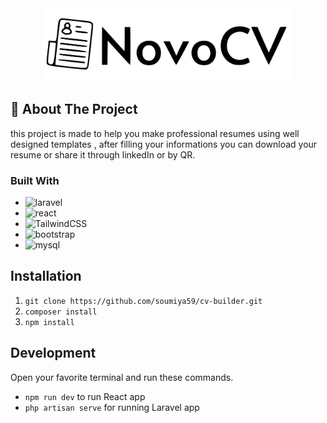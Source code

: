 <!-- <p align="center"><a href="https://laravel.com" target="_blank"><img src="https://raw.githubusercontent.com/laravel/art/master/logo-lockup/5%20SVG/2%20CMYK/1%20Full%20Color/laravel-logolockup-cmyk-red.svg" width="400" alt="Laravel Logo"></a></p> -->
<div align="center">
  <img src="public/images/logo.svg" alt="logo" width="400" height="auto" />
</div>

## 📌 About The Project

this project is made to help you make professional resumes using well designed templates , after filling your informations you can download your resume or share it through linkedIn or by QR.

### Built With
* ![laravel](https://img.shields.io/badge/Laravel-FF2D20?style=for-the-badge&logo=laravel&logoColor=white)
* ![react](https://img.shields.io/badge/React-20232A?style=for-the-badge&logo=react&logoColor=61DAFB)
* ![TailwindCSS](https://img.shields.io/badge/tailwindcss-%2338B2AC.svg?style=for-the-badge&logo=tailwind-css&logoColor=white)
* ![bootstrap](https://img.shields.io/badge/Bootstrap-563D7C?style=for-the-badge&logo=bootstrap&logoColor=white)
* ![mysql](https://img.shields.io/badge/MySQL-00000F?style=for-the-badge&logo=mysql&logoColor=white)

## Installation
1. `git clone https://github.com/soumiya59/cv-builder.git`
2. `composer install`
3. `npm install`

## Development

Open your favorite terminal and run these commands. 
- `npm run dev` to run React app
- `php artisan serve` for running Laravel app